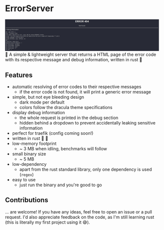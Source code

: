 # ErrorServer
[![Screenshot](screenshot.png)](screenshot.png)
:rocket: A simple & lightweight server that returns a HTML page of the error code with its respective message and debug information, written in rust :crab:

## Features
- automatic resolving of error codes to their respective messages
  - if the error code is not found, it will print a generic error message
- simple, but not eye bleeding design
  - dark mode per default
  - colors follow the dracula theme specifications
- display debug information
  - the whole request is printed in the debug section
  - hidden behind a dropdown to prevent accidentally leaking sensitive information
- perfect for traefik (config coming soon!)
- written in rust :crab: :rocket:
- low-memory footprint
  - ~ 3 MB when idling, benchmarks will follow
- small binary size
  - ~ 5 MB
- low-dependency
  - apart from the rust standard library, only one dependency is used (`regex`)
- easy to use
    - just run the binary and you're good to go

## Contributions
... are welcome! If you have any ideas, feel free to open an issue or a pull request. I'd also appreciate feedback on the code, as I'm still learning rust (this is literally my first project using it :sweat_smile:).
